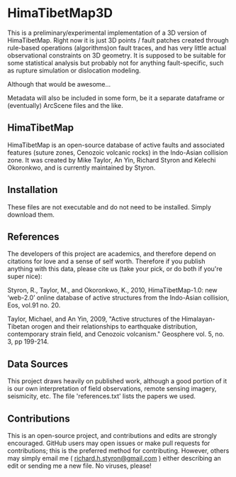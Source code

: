 HimaTibetMap3D
==============

This is a preliminary/experimental implementation of a 3D version of HimaTibetMap.  Right now it is just 3D points / fault patches created through rule-based operations (algorithms)on fault traces, and has very little actual observational constraints on 3D geometry.  It is supposed to be suitable for some statistical analysis but probably not for anything fault-specific, such as rupture simulation or dislocation modeling.  

Although that would be awesome...

Metadata will also be included in some form, be it a separate dataframe or (eventually) ArcScene files and the like.


HimaTibetMap
-----------------
HimaTibetMap is an open-source database of active faults and associated features (suture zones, Cenozoic volcanic rocks) in the Indo-Asian collision zone.  It was created by Mike Taylor, An Yin, Richard Styron and Kelechi Okoronkwo, and is currently maintained by Styron.  



Installation
----------------
These files are not executable and do not need to be installed.  Simply download them.




References
--------------
The developers of this project are academics, and therefore depend on citations for love and a sense of self worth.  Therefore if you publish anything with this data, please cite us (take your pick, or do both if you're super nice):

Styron, R., Taylor, M., and Okoronkwo, K., 2010, HimaTibetMap-1.0: new ‘web-2.0’ online database of active structures from the Indo-Asian collision, Eos, vol.91 no. 20.

Taylor, Michael, and An Yin, 2009, "Active structures of the Himalayan-Tibetan orogen and their relationships to earthquake distribution, contemporary strain field, and Cenozoic volcanism." Geosphere vol. 5, no. 3, pp 199-214.


Data Sources
--------------
This project draws heavily on published work, although a good portion of it is our own interpretation of field observations, remote sensing imagery, seismicity, etc.  The file 'references.txt' lists the papers we used.

Contributions
---------------
This is an open-source project, and contributions and edits are strongly encouraged.  GitHub users may open issues or make pull requests for contributions; this is the preferred method for contributing.  However, others may simply email me ( richard.h.styron@gmail.com ) either describing an edit or sending me a new file.  No viruses, please!


